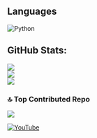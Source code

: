 



## Languages
![Python](https://img.shields.io/badge/python-3670A0?style=for-the-badge&logo=python&logoColor=ffdd54)

## GitHub Stats:
![](https://github-readme-stats.vercel.app/api?username=Edinbo&theme=dark&hide_border=false&include_all_commits=true&count_private=true)<br/>
![](https://github-readme-streak-stats.herokuapp.com/?user=Edinbo&theme=dark&hide_border=false)<br/>
![](https://github-readme-stats.vercel.app/api/top-langs/?username=Edinbo&theme=dark&hide_border=false&include_all_commits=true&count_private=true&layout=compact)

### 🔝 Top Contributed Repo
![](https://github-contributor-stats.vercel.app/api?username=Edinbo&limit=5&theme=dark&combine_all_yearly_contributions=true)

[![YouTube](https://img.shields.io/badge/YouTube-%23FF0000.svg?logo=YouTube&logoColor=white)](https://youtube.com/@@Edinbo) 
